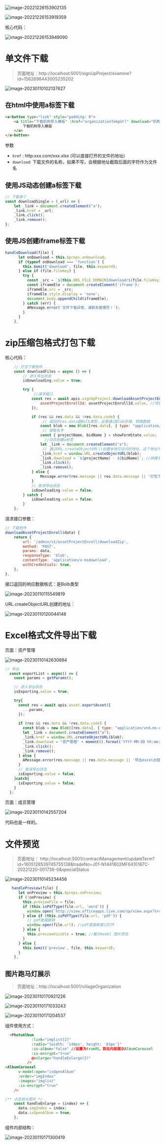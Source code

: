 ![image-20221226153902135](https://f.pz.al/pzal/2022/12/26/619f6656355f4.png)

![image-20221226153919359](https://f.pz.al/pzal/2022/12/26/85b00eb5c3995.png)

核心代码：

![image-20221226153949090](https://f.pz.al/pzal/2022/12/26/b161dc2c5df92.png)

# 单文件下载

> 页面地址：http://localhost:5001/signUpProject/examine?id=1562698443005235202

![image-20230110102137627](https://s2.loli.net/2023/01/10/f7idCZ1ET269kSs.png)

## 在html中使用a标签下载

```html
<a-button type="link" style="padding: 0">
    <a title="下载机构导入模版" :href="organizationTempUrl" download="机构导入模板.xlsx">
        下载机构导入模版
    </a>
</a-button>
```

参数

- `href` : http:xxx.com/xxx.xlsx  (可以直接打开的文件的地址)
- `download`: 下载文件的名称，如果不写，会根据地址截取后面的字符作为文件名

## 使用JS动态创建a标签下载

```js
// 下载单个
const downloadSingle = (_url) => {
    let _link = document.createElement("a");
    _link.href = _url;
    _link.click();
    _link.remove();
};
```

## 使用JS创建iframe标签下载

```js
handleDownload(file) {
      let onDownload = this.$props.onDownload;
      if (typeof onDownload === 'function') {
        this.$emit('download', file, this.keyword);
      } else if (file.fileKey) {
        try {
          const _src = `${this.OBS_FILE_DOMAIN}download/${file.fileKey}`
          const iframeEle = document.createElement('iframe');
          iframeEle.src = _src;
          iframeEle.style.display = 'none';
          document.body.appendChild(iframeEle);
        } catch (err) {
          AMessage.error('文件下载异常，请联系管理员！');
        }
      }
    },
```



# zip压缩包格式打包下载

核心代码：

```js
	// 打包下载附件
	const downloadFiles = async () => {
		// 进入导出状态
		isDownloading.value = true;

		try {
             //请求接口
			const res = await apis.signUpProject.downloadAssetProjectEnroll({
				assetProjectEnrollId: assetProjectEnrollId.value, //项目的id
			});

			if (res && res.data && !res.data.code) {
                 // 返回的res.data是Bolb类型，这里通过Blob存储、转换数据
				const blob = new Blob([res.data], { type: "application/zip" });
                 // 提取名字
				const { projectName, bidName } = showFormState.value;
                  //动态创建a标签
				let _link = document.createElement("a");
                 // 通过URL.createObjectURL()创建本地可访问的地址，这个地址可以下载文件，生成的格式：http://localhost:5001/2dc51674-6629-42c4-8e40-41001b3066ed
				_link.href = window.URL.createObjectURL(blob);
				_link.download = `${projectName} - ${bidName}`; //拼接名字
				_link.click();
				_link.remove();
			} else {
				Message.error(res.message || res.data.message || '打包下载出错');
			}
			// 取消导出状态
			isDownloading.value = false;
		} catch {
			isDownloading.value = false;
		}
	};
```

请求接口参数：

```js
// 下载附件
downloadAssetProjectEnroll(data) {
    return {
        url: '/admin/v1/assetProjectEnroll/downloadZip',
        method: 'POST',
        params: data,
        responseType: 'blob',
        contentType: 'application/x-msdownload',
        withCredentials: true,
    };
},
```

接口返回的响应数据格式：是Bolb类型

![image-20230110115549819](https://s2.loli.net/2023/01/10/MNl8LT5zuxZnBSC.png)

URL.createObjectURL创建的地址：

![image-20230110120044148](https://s2.loli.net/2023/01/10/BKSUrT4eWYxAg7C.png)

# Excel格式文件导出下载

页面：资产管理

![image-20230110142630884](https://s2.loli.net/2023/01/10/rMNKUhOy1W5pXCY.png)

```js
// 导出
  const exportList = async() => {
    const params = getParams();

    // 进入导出状态
    isExporting.value = true;

    try{
      const res = await apis.asset.exportAsset({
        ...params,
      });
  
      if (res && res.data && !res.data.code) {
        const blob = new Blob([res.data], { type: "application/vnd.ms-excel" });//excel格式
        let _link = document.createElement("a");
        _link.href = window.URL.createObjectURL(blob);
        _link.download = "资产管理" + moment().format('YYYY-MM-DD hh:mm:ss');
        _link.click();
        _link.remove();
      } else {
        AMessage.error(res.message || res.data.message || '导出excel出错！');
      }
      // 取消导出状态
      isExporting.value = false;
    }catch{
      isExporting.value = false;
    }
  };
```

页面：成员管理

![image-20230110142557204](https://s2.loli.net/2023/01/10/PFVCLudJ3OafARG.png)

代码也是一样的。

# 文件预览

> 页面地址： http://localhost:5001/contractManagement/updateTerm?id=1605128539745755138&tradeNo=J01-N1441802MF6410187C-20221220-001736-0&specialStatus

![image-20230110145234456](https://s2.loli.net/2023/01/10/lkKW2y9nLmAFiqb.png)

```js
   handlePreview(file) {
      let onPreview = this.$props.onPreview;
      if (!onPreview) {
        this.previewFile = file;
        if (this.isPdfType(file.url, 'word')) {
          window.open(`http://view.officeapps.live.com/op/view.aspx?src=${file.url}`);//word文件则使用接口解析
        } else if (this.isPdfType(file.url, 'pdf')) {
          // pdf直接跳转
          window.open(file.url); //pdf直接新窗口打开
        } else {
          this.previewVisible = true; //展示model 图片预览
        }
      } else {
        this.$emit('preview', file, this.keyword);
      }
    },
```

## 图片跑马灯展示

> 页面地址：http://localhost:5001/villageOrganization

![image-20230110170921226](https://s2.loli.net/2023/01/10/eSfBbJlgkpDwHr8.png)

![image-20230110171033243](https://s2.loli.net/2023/01/10/LXTAxpWnytZOSc7.png)

![image-20230110171204537](https://s2.loli.net/2023/01/10/fx45lqWGJjTIDvc.png)

组件使用方式：

```html
  <PhotoAlbum
            :link="imglist[2]"
            :radio="{width: '140px', height: '83px'}"
            :is-album="false" //设置为true时，将在内部展示AlbumCarousel
            :is-encrypt="true"
            @enlarge="handleEnlarge(2)"
          />
<AlbumCarousel
      v-model:open="isOpenAlbum"
      :order="imgIndex"
      :images="imglist"
      :is-encrypt="true"
    />
```

```js
/** 点击放大图片 */
    const handleEnlarge = (index) => {
      data.imgIndex = index;
      data.isOpenAlbum = true;
    };
```

组件内部结构：

![image-20230110171300419](https://s2.loli.net/2023/01/10/rCMZ2FgGiwcsfSE.png)